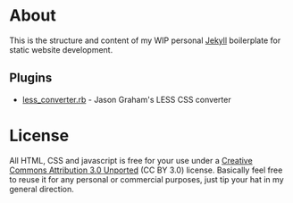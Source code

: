# About
 
This is the structure and content of my WIP personal [Jekyll][1] boilerplate for static website development.

## Plugins
* [less_converter.rb][2] - Jason Graham's LESS CSS converter 

# License

All HTML, CSS and javascript is free for your use under a [Creative Commons Attribution 3.0 Unported][3] (CC BY 3.0) license. Basically feel free to reuse it for any personal or commercial purposes, just tip your hat in my general direction. 

[1]:http://github.com/mojombo/jekyll
[2]:https://gist.github.com/639920/
[3]:http://creativecommons.org/licenses/by/3.0/
 